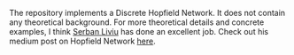 The repository implements a Discrete Hopfield Network. It does not contain any theoretical background. For more theoretical details and concrete examples, I think [Serban Liviu](https://medium.com/@serbanliviu) has done an excellent job. Check out his medium post on Hopfield Network [here](https://medium.com/@serbanliviu/hopfield-nets-and-the-brain-e5880070cdba#adb2).
